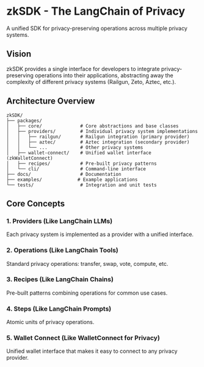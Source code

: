 # zkSDK - The LangChain of Privacy

A unified SDK for privacy-preserving operations across multiple privacy systems.

## Vision

zkSDK provides a single interface for developers to integrate privacy-preserving operations into their applications, abstracting away the complexity of different privacy systems (Railgun, Zeto, Aztec, etc.).

## Architecture Overview

```
zkSDK/
├── packages/
│   ├── core/              # Core abstractions and base classes
│   ├── providers/         # Individual privacy system implementations
│   │   ├── railgun/       # Railgun integration (primary provider)
│   │   ├── aztec/         # Aztec integration (secondary provider)
│   │   └── ...            # Other privacy systems
│   ├── wallet-connect/    # Unified wallet interface (zkWalletConnect)
│   ├── recipes/           # Pre-built privacy patterns
│   └── cli/               # Command-line interface
├── docs/                  # Documentation
├── examples/             # Example applications
└── tests/                 # Integration and unit tests
```

## Core Concepts

### 1. Providers (Like LangChain LLMs)
Each privacy system is implemented as a provider with a unified interface.

### 2. Operations (Like LangChain Tools)
Standard privacy operations: transfer, swap, vote, compute, etc.

### 3. Recipes (Like LangChain Chains)
Pre-built patterns combining operations for common use cases.

### 4. Steps (Like LangChain Prompts)
Atomic units of privacy operations.

### 5. Wallet Connect (Like WalletConnect for Privacy)
Unified wallet interface that makes it easy to connect to any privacy provider.

